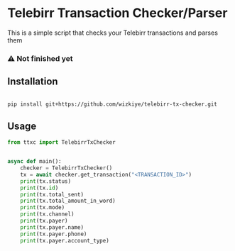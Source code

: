 # Telebirr Transaction Checker/Parser

This is a simple script that checks your Telebirr transactions and parses them 

### ⚠ Not finished yet

## Installation

```bash

pip install git+https://github.com/wizkiye/telebirr-tx-checker.git

```

## Usage

```python
from ttxc import TelebirrTxChecker


async def main():
    checker = TelebirrTxChecker()
    tx = await checker.get_transaction("<TRANSACTION_ID>")
    print(tx.status)
    print(tx.id)
    print(tx.total_sent)
    print(tx.total_amount_in_word)
    print(tx.mode)
    print(tx.channel)
    print(tx.payer)
    print(tx.payer.name)
    print(tx.payer.phone)
    print(tx.payer.account_type)

```